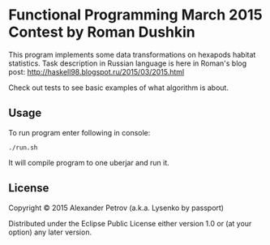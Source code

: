 # Functional Programming March 2015 Contest by Roman Dushkin

This program implements some data transformations on hexapods habitat statistics.
Task description in Russian language is here in Roman's blog post: http://haskell98.blogspot.ru/2015/03/2015.html

Check out tests to see basic examples of what algorithm is about.

## Usage

To run program enter following in console:

```
./run.sh
```

It will compile program to one uberjar and run it.

## License

Copyright © 2015 Alexander Petrov (a.k.a. Lysenko by passport)

Distributed under the Eclipse Public License either version 1.0 or (at
your option) any later version.
